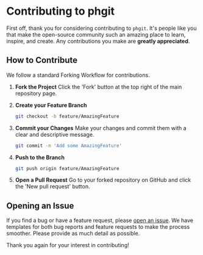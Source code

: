 # Contributing to phgit

First off, thank you for considering contributing to `phgit`. It's people like you that make the open-source community such an amazing place to learn, inspire, and create. Any contributions you make are **greatly appreciated**.

## How to Contribute

We follow a standard Forking Workflow for contributions.

1.  **Fork the Project**
    Click the 'Fork' button at the top right of the main repository page.

2.  **Create your Feature Branch**
    ```bash
    git checkout -b feature/AmazingFeature
    ```

3.  **Commit your Changes**
    Make your changes and commit them with a clear and descriptive message.
    ```bash
    git commit -m 'Add some AmazingFeature'
    ```

4.  **Push to the Branch**
    ```bash
    git push origin feature/AmazingFeature
    ```

5.  **Open a Pull Request**
    Go to your forked repository on GitHub and click the 'New pull request' button.

## Opening an Issue

If you find a bug or have a feature request, please [open an issue](https://github.com/phkaiser13/peitchgit/issues). We have templates for both bug reports and feature requests to make the process smoother. Please provide as much detail as possible.

Thank you again for your interest in contributing!
